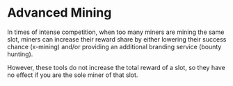# Advanced Mining

In times of intense competition, when too many miners are mining the same slot, miners can increase their reward share by either lowering their success chance (x-mining) and/or providing an additional branding service (bounty hunting).

However, these tools do not increase the total reward of a slot, so they have no effect if you are the sole miner of that slot.
